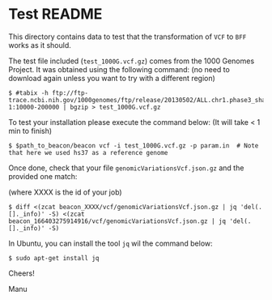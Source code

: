 # Test README

This directory contains data to test that the transformation of `VCF` to `BFF` works as it should.

The test file included (`test_1000G.vcf.gz`) comes from the 1000 Genomes Project. It was obtained using the following command:
(no need to download again unless you want to try with a different region)

    $ #tabix -h ftp://ftp-trace.ncbi.nih.gov/1000genomes/ftp/release/20130502/ALL.chr1.phase3_shapeit2_mvncall_integrated_v5a.20130502.genotypes.vcf.gz 1:10000-200000 | bgzip > test_1000G.vcf.gz

To test your installation please execute the command below:
(It will take < 1 min to finish) 

    $ $path_to_beacon/beacon vcf -i test_1000G.vcf.gz -p param.in  # Note that here we used hs37 as a reference genome

Once done, check that your file `genomicVariationsVcf.json.gz` and the provided one match:

(where XXXX is the id of your job)

    $ diff <(zcat beacon_XXXX/vcf/genomicVariationsVcf.json.gz | jq 'del(.[]._info)' -S) <(zcat beacon_166403275914916/vcf/genomicVariationsVcf.json.gz | jq 'del(.[]._info)' -S) 

In Ubuntu, you can install the tool `jq` wil the command below:

    $ sudo apt-get install jq

Cheers!

Manu
